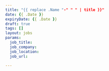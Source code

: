 ```yaml
---
title: "{{ replace .Name "-" " " | title }}"
date: {{ .Date }}
expiryDate: {{ .Date }}
draft: true
tags: []
layout: jobs
params:
  job_title: 
  job_company: 
  job_location:
  job_url: 

---
```


